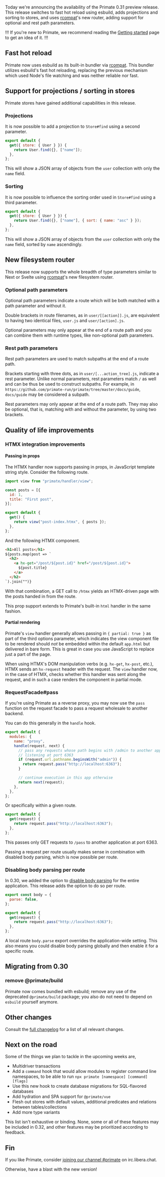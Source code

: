 Today we're announcing the availability of the Primate 0.31 preview release.
This release switches to fast hot reload using esbuild, adds projections and
sorting to stores, and uses [rcompat]'s new router, adding support for optional
and rest path parameters.

!!!
If you're new to Primate, we recommend reading the [Getting started] page to
get an idea of it.
!!!

## Fast hot reload

Primate now uses esbuild as its built-in bundler via [rcompat]. This bundler
utilizes esbuild's fast hot reloading, replacing the previous mechanism which
used Node's file watching and was neither reliable nor fast.

## Support for projections / sorting in stores

Primate stores have gained additional capabilities in this release.

### Projections

It is now possible to add a projection to `Store#find` using a second parameter.

```js caption=routes/user-names.js
export default {
  get({ store: { User } }) {
    return User.find({}, ["name"]);
  },
};
```

This will show a JSON array of objects from the `user` collection with only the
`name` field.

### Sorting

It is now possible to influence the sorting order used in `Store#find` using a
third parameter.

```js caption=routes/user-names-sorted.js
export default {
  get({ store: { User } }) {
    return User.find({}, ["name"], { sort: { name: "asc" } });
  },
};
```

This will show a JSON array of objects from the `user` collection with only the
`name` field, sorted by `name` ascendingly.

## New filesystem router

This release now supports the whole breadth of type parameters similar to
Next or Svelte using [rcompat][rcompat]'s new filesystem router.

### Optional path parameters

Optional path parameters indicate a route which will be both matched with a
path parameter and without it.

Double brackets in route filenames, as in `user/[[action]].js`, are equivalent
to having two identical files, `user.js` and `user/[action].js`.

Optional parameters may only appear at the end of a route path and you can 
combine them with runtime types, like non-optional path parameters.

### Rest path parameters

Rest path parameters are used to match subpaths at the end of a route path.

Brackets starting with three dots, as in `user/[...action_tree].js`, indicate a
rest parameter. Unlike normal parameters, rest parameters match `/` as well and
can be thus be used to construct subpaths. For example, in
`https://github.com/primate-run/primate/tree/master/docs/guide`, `docs/guide`
may be considered a subpath.

Rest parameters may only appear at the end of a route path. They may also be
optional, that is, matching with and without the parameter, by using two
brackets.

## Quality of life improvements

### HTMX integration improvements

#### Passing in props

The HTMX handler now supports passing in props, in JavaScript template string
style. Consider the following route.

```js caption=routes/htmx.js
import view from "primate/handler/view";

const posts = [{
  id: 1,
  title: "First post",
}];

export default {
  get() {
    return view("post-index.htmx", { posts });
  },
};
```

And the following HTMX component.

```html caption=components/post-index.htmx
<h1>All posts</h1>
${posts.map(post => `
  <h2>
    <a hx-get="/post/${post.id}" href="/post/${post.id}">
      ${post.title}
    </a>
  </h2>
`).join("")}
```

With that combination, a GET call to `/htmx` yields an HTMX-driven page with
the posts handed in from the route.

This prop support extends to Primate's built-in `html` handler in the same
fashion.

#### Partial rendering

Primate's `view` handler generally allows passing in `{ partial: true }` as part
of the third options parameter, which indicates the view component file to be
rendered should *not* be embedded within the default `app.html` but delivered in
bare form. This is great in case you use JavaScript to replace just a part of
the page.

When using HTMX's DOM manipulation verbs (e.g. `hx-get`, `hx-post`, etc.), HTMX
sends an `hx-request` header with the request. The `view` handler now, in the
case of HTMX, checks whether this handler was sent along the request, and in
such a case renders the component in partial mode.

### RequestFacade#pass

If you're using Primate as a reverse proxy, you may now use the `pass` function
on the request facade to pass a request wholesale to another backend.

You can do this generally in the `handle` hook.

```js caption=primate.config.js
export default {
  modules: {
    name: "proxy",
    handle(request, next) {
      // pass any requests whose path begins with /admin to another application
      // listening at port 6363
      if (request.url.pathname.beginsWith("admin")) {
        return request.pass("http://localhost:6363");
      }

      // continue execution in this app otherwise
      return next(request);
    },
  },
};
```

Or specifically within a given route.

```js caption=routes/pass.js
export default {
  get(request) {
    return request.pass("http://localhost:6363");
  },
};
```

This passes only GET requests to `/pass` to another application at port 6363.

Passing a request per route usually makes sense in combination with disabled
body parsing, which is now possible per route.

### Disabling body parsing per route

In 0.30, we added the option to [disable body parsing][disable-body-parsing]
for the entire application. This release adds the option to do so per route.

```js caption=routes/pass.js
export const body = {
  parse: false,
};

export default {
  get(request) {
    return request.pass("http://localhost:6363");
  },
};
```

A local route `body.parse` export overrides the application-wide setting. This
also means you could disable body parsing globally and then enable it for a
specific route.

## Migrating from 0.30

### remove @primate/build

Primate now comes bundled with esbuild; remove any use of the deprecated
`@primate/build` package; you also do not need to depend on `esbuild` yourself
anymore.

## Other changes

Consult the [full changelog][changelog] for a list of all relevant changes.

## Next on the road

Some of the things we plan to tackle in the upcoming weeks are,

* Multidriver transactions
* Add a `command` hook that would allow modules to register command line
  namespaces, to be able to run `npx primate [namespace] [command] [flags]`
* Use this new hook to create database migrations for SQL-flavored databases
* Add hydration and SPA support for `@primate/vue`
* Flesh out stores with default values, additional predicates and relations
  between tables/collections
* Add more type variants

This list isn't exhaustive or binding. None, some or all of these features may
be included in 0.32, and other features may be prioritized according to
feedback.

## Fin

If you like Primate, consider [joining our channel #primate][irc] on
irc.libera.chat.

Otherwise, have a blast with the new version!

[rcompat]: /blog/introducing-rcompat
[Getting started]: /guide/getting-started
[irc]: https://web.libera.chat#primate
[changelog]: https://github.com/primate-run/primate/releases/tag/0.31.0
[disable-body-parsing]: /blog/release-030#disabling-body-parsing
